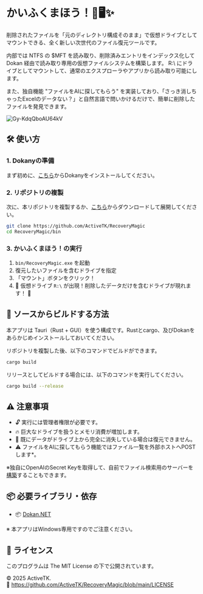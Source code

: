 # かいふくまほう！🔮🖥️✨

削除されたファイルを「元のディレクトリ構成そのまま」で仮想ドライブとしてマウントできる、全く新しい次世代のファイル復元ツールです。

内部では NTFS の $MFT を読み取り、削除済みエントリをインデックス化して Dokan 経由で読み取り専用の仮想ファイルシステムを構築します。
R:\ にドライブとしてマウントして、通常のエクスプローラやアプリから読み取り可能にします。

また、独自機能 "ファイルをAIに探してもらう" を実装しており、「さっき消しちゃったExcelのデータない？」と自然言語で問いかけるだけで、簡単に削除したファイルを発見できます。

![Gy-KdqQboAU64kV](https://github.com/user-attachments/assets/3f1dfc23-2e13-439a-a6a2-b1e2c5477f90)

## 🛠️ 使い方

###  1. Dokanyの準備

まず初めに、[こちら](https://github.com/dokan-dev/dokany/releases/download/v2.2.1.1000/DokanSetup.exe)からDokanyをインストールしてください。

###  2. リポジトリの複製

次に、本リポジトリを複製するか、[こちら](https://github.com/ActiveTK/RecoveryMagic/archive/refs/heads/main.zip)からダウンロードして展開してください。

```bash
git clone https://github.com/ActiveTK/RecoveryMagic
cd RecoveryMagic/bin
```

### 3. かいふくまほう！の実行

1. `bin/RecoveryMagic.exe` を起動
2. 復元したいファイルを含むドライブを指定
3. 「マウント」ボタンをクリック！
4. 🎈 仮想ドライブ `R:\` が出現！削除したデータだけを含むドライブが現れます！ 🎈

## 🧰 ソースからビルドする方法

本アプリは Tauri（Rust + GUI）を使う構成です。Rustとcargo、及びDokanをあらかじめインストールしておいてください。

リポジトリを複製した後、以下のコマンドでビルドができます。

```bash
cargo build
```

リリースとしてビルドする場合には、以下のコマンドを実行してください。

```bash
cargo build --release
```

## ⚠️ 注意事項

- 🔓 実行には管理者権限が必要です。
- 🔥 巨大なドライブを扱うとメモリ消費が増加します。
- 💾 既にデータがドライブ上から完全に消失している場合は復元できません。
- ⚠️ ファイルをAIに探してもらう機能ではファイル一覧を外部ホストへPOSTします*。

※独自にOpenAIのSecret Keyを取得して、自前でファイル検索用のサーバーを[構築](https://github.com/ActiveTK/RecoveryMagic/blob/main/backend/README.md)することもできます。

## 📦 必要ライブラリ・依存

- 📦 [Dokan.NET](https://github.com/dokan-dev/dokan-dotnet)

※ 本アプリはWindows専用ですのでご注意ください。

## 📄 ライセンス

このプログラムは The MIT License の下で公開されています。

© 2025 ActiveTK.  
🔗 https://github.com/ActiveTK/RecoveryMagic/blob/main/LICENSE
